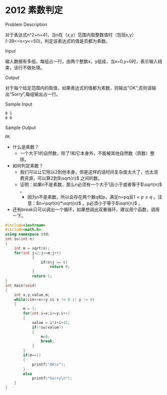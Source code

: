 # 2012 素数判定

Problem Description

对于表达式n^2+n+41，当n在（x,y）范围内取整数值时（包括x,y）(-39<=x<y<=50)，判定该表达式的值是否都为素数。

 

Input

输入数据有多组，每组占一行，由两个整数x，y组成，当x=0,y=0时，表示输入结束，该行不做处理。

 

Output

对于每个给定范围内的取值，如果表达式的值都为素数，则输出"OK",否则请输出“Sorry”,每组输出占一行。

 

Sample Input

```txt
0 1
0 0
```

 

Sample Output

```txt
OK
```

- 什么是素数？
  - 一个大于1的自然数，除了1和它本身外，不能被其他自然数（质数）整除。
- 如何判定素数？
  - 我们可以让它除以2到他本身，但是这样的话时间复杂度太大了，也太浪费资源，可以算2到$\sqrt{n}​$ 之间的数。
  - 证明：如果n不是素数，那么n必须有一个大于1且小于或者等于$\sqrt{n}$ 。
    - 因为n不是素数，所以会存在两个数q和p，满足n=pq且$1<p\leq q$ 。注意：$n=\sqrt{n}*\sqrt{n}$ 。p必须小于等于$\sqrt{n}$ 。
- 还有break只可以调出一个循环，如果想调出双重循环，建议用个函数，调用一下。

```c++
#include<iostream>
#include<math.h>
using namespace std;
int su(int n)
{
    int m = sqrt(n);
    for(int j=2;j<=m;j++)
            {
                if(n%j == 0)
                    return 0;
            }
            return 1;
}
int main(void)
{
    int x,y,value,m;
    while(cin>>x>>y && x != 0 || y != 0)
    {
        m = 1;
        for(int i=x;i<=y;i++)
        {
            value = i*i+i+41;
            if(!su(value))
            {
                m=0;
                break;
            }
        }
        if(m==1)
        {
            printf("OK\n");
        }
        else
            printf("Sorry\n");
    }
}
```

